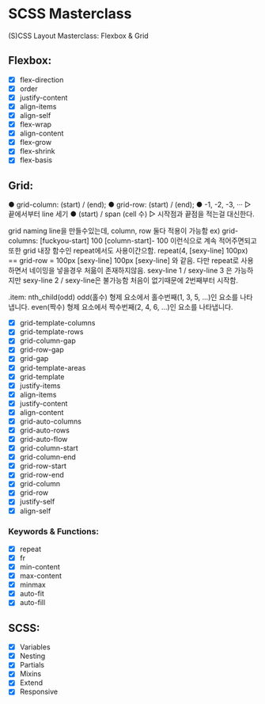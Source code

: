 # SCSS Masterclass

(S)CSS Layout Masterclass: Flexbox & Grid

## Flexbox:

- [x] flex-direction
- [x] order
- [x] justify-content
- [x] align-items
- [x] align-self
- [x] flex-wrap
- [x] align-content
- [x] flex-grow
- [x] flex-shrink
- [x] flex-basis

## Grid:


● grid-column: (start) / (end);
● grid-row: (start) / (end);
● -1, -2, -3, ··· ▷ 끝에서부터 line 세기
● (start) / span (cell 수) ▷ 시작점과 끝점을 적는걸 대신한다.

grid naming line을 만들수있는데,
column, row 둘다 적용이 가능함
ex) grid-columns: [fuckyou-start] 100 [column-start]- 100
이런식으로 계속 적어주면되고
또한
grid 내장 함수인 repeat에서도 사용이간으함. repeat(4, [sexy-line] 100px) == grid-row = 100px [sexy-line] 100px [sexy-line] 와 같음.
다만 repeat로 사용하면서 네이밍을 넣을경우 처읆이 존재하지않음. sexy-line 1 / sexy-line 3 은 가능하지만 sexy-line 2 / sexy-line은 불가능함 처음이 없기때문에 2번째부터 시작함.

.item: nth_child(odd)
    odd(홀수)
    형제 요소에서 홀수번째(1, 3, 5, ...)인 요소를 나타냅니다.
    even(짝수)
    형제 요소에서 짝수번째(2, 4, 6, ...)인 요소를 나타냅니다.

- [x] grid-template-columns
- [x] grid-template-rows
- [x] grid-column-gap
- [x] grid-row-gap
- [x] grid-gap
- [x] grid-template-areas
- [x] grid-template
- [x] justify-items
- [x] align-items
- [x] justify-content
- [x] align-content
- [x] grid-auto-columns
- [x] grid-auto-rows
- [x] grid-auto-flow
- [x] grid-column-start
- [x] grid-column-end
- [x] grid-row-start
- [x] grid-row-end
- [x] grid-column
- [x] grid-row
- [x] justify-self
- [x] align-self

### Keywords & Functions:

- [x] repeat
- [x] fr
- [x] min-content
- [x] max-content
- [x] minmax
- [x] auto-fit
- [x] auto-fill

## SCSS:

- [x] Variables
- [x] Nesting
- [x] Partials
- [x] Mixins
- [x] Extend
- [x] Responsive